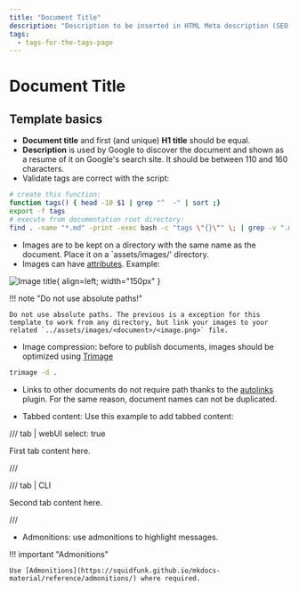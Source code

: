 ```yaml
---
title: "Document Title"
description: "Description to be inserted in HTML Meta description (SEO!!!)."
tags:
  - tags-for-the-tags-page
---
```


# Document Title

## Template basics

* **Document title** and first (and unique) **H1 title** should be equal.
* **Description** is used by Google to discover the document and shown as a resume of it on Google's search site. It should be between 110 and 160 characters.
* Validate tags are correct with the script:

```bash
# create this function:
function tags() { head -10 $1 | grep "^  -" | sort ;}
export -f tags
# execute from documentation root directory:
find . -name "*.md" -print -exec bash -c "tags \"{}\"" \; | grep -v ".md" | sort | uniq -c
```

* Images are to be kept on a directory with the same name as the document. Place it on a `assets/images/<directory>' directory.
* Images can have [attributes](https://squidfunk.github.io/mkdocs-material/reference/images/). Example:

![Image title](/docs/platform/assets/images/logo/mmesh_logo_favicon_512x512.png){ align=left; width="150px" }

!!! note "Do not use absolute paths!"

    Do not use absolute paths. The previous is a exception for this template to work from any directory, but link your images to your related `../assets/images/<document>/<image.png>` file.

* Image compression: before to publish documents, images should be optimized using [Trimage](https://trimage.org/)

```bash
trimage -d .
```

* Links to other documents do not require path thanks to the [autolinks](https://github.com/zachhannum/mkdocs-autolinks-plugin) plugin. For the same reason, document names can not be duplicated.

* Tabbed content: Use this example to add tabbed content:

/// tab | webUI
    select: true

First tab content here.

///

/// tab | CLI

Second tab content here.

///

* Admonitions: use admonitions to highlight messages.

!!! important "Admonitions"

    Use [Admonitions](https://squidfunk.github.io/mkdocs-material/reference/admonitions/) where required.

